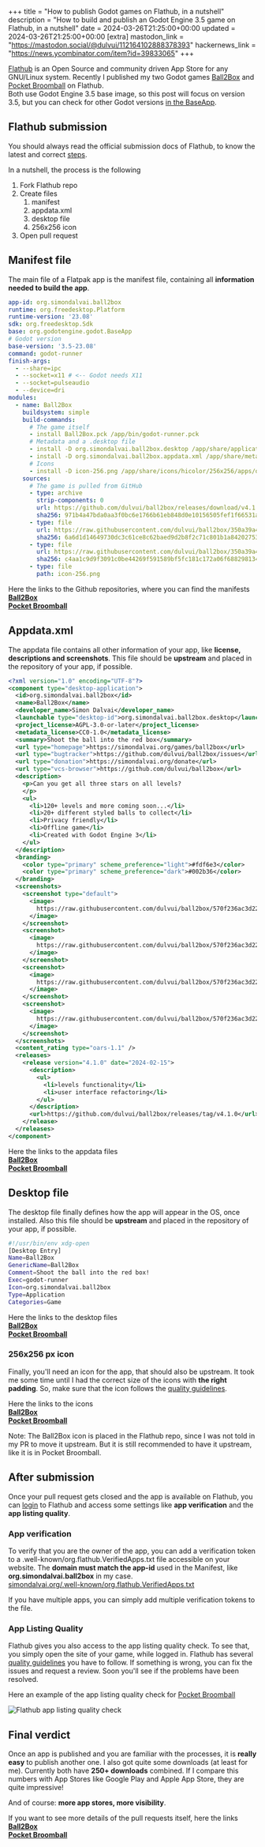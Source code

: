 +++
title = "How to publish Godot games on Flathub, in a nutshell"
description = "How to build and publish an Godot Engine 3.5 game on Flathub, in a nutshell"
date = 2024-03-26T21:25:00+00:00
updated = 2024-03-26T21:25:00+00:00
[extra]
mastodon_link = "https://mastodon.social/@dulvui/112164102888378393"
hackernews_link = "https://news.ycombinator.com/item?id=39833065"
+++

[Flathub](https://flathub.org/) is an Open Source and community driven App Store for any GNU/Linux system.
Recently I published my two Godot games [Ball2Box](https://flathub.org/apps/org.simondalvai.ball2box) and [Pocket Broomball](https://flathub.org/apps/org.simondalvai.pocket-broomball) on Flathub.  
Both use Godot Engine 3.5 base image, so this post will focus on version 3.5, but you can check for other Godot versions [in the BaseApp](https://github.com/flathub/org.godotengine.godot.BaseApp).  

## Flathub submission
You should always read the official submission docs of Flathub, to know the latest and correct [steps](https://docs.flathub.org/docs/for-app-authors/submission/).

In a nutshell, the process is the following  
1) Fork Flathub repo
2) Create files
   1) manifest
   2) appdata.xml
   3) desktop file
   4) 256x256 icon
3) Open pull request

## Manifest file
The main file of a Flatpak app is the manifest file, containing all **information needed to build the app**.  

```yml
app-id: org.simondalvai.ball2box
runtime: org.freedesktop.Platform
runtime-version: '23.08'
sdk: org.freedesktop.Sdk
base: org.godotengine.godot.BaseApp
# Godot version
base-version: '3.5-23.08'
command: godot-runner
finish-args:
  - --share=ipc
  - --socket=x11 # <-- Godot needs X11
  - --socket=pulseaudio
  - --device=dri
modules:
  - name: Ball2Box
    buildsystem: simple
    build-commands:
      # The game itself
      - install Ball2Box.pck /app/bin/godot-runner.pck
      # Metadata and a .desktop file
      - install -D org.simondalvai.ball2box.desktop /app/share/applications/org.simondalvai.ball2box.desktop
      - install -D org.simondalvai.ball2box.appdata.xml /app/share/metainfo/org.simondalvai.ball2box.metainfo.xml
      # Icons
      - install -D icon-256.png /app/share/icons/hicolor/256x256/apps/org.simondalvai.ball2box.png
    sources:
      # The game is pulled from GitHub
      - type: archive
        strip-components: 0
        url: https://github.com/dulvui/ball2box/releases/download/v4.1.0/ball2box.tar.xz
        sha256: 971b4a47bda0aa3f0bc6e1766b61eb848d0e10156505fef1f66531ac375bd5d4
      - type: file
        url: https://raw.githubusercontent.com/dulvui/ball2box/350a39a4eabc989145d22fbe0be0b4ae69033c71/flatpak/org.simondalvai.ball2box.desktop
        sha256: 6a6d1d14649730dc3c61ce8c62baed9d2b8f2c71c801b1a8420275361bdff2e1
      - type: file
        url: https://raw.githubusercontent.com/dulvui/ball2box/350a39a4eabc989145d22fbe0be0b4ae69033c71/flatpak/org.simondalvai.ball2box.appdata.xml
        sha256: c4aa1c9d9f3091c0be44269f591589bf5fc181c172a06f6882981345331f9552
      - type: file
        path: icon-256.png
```

Here the links to the Github repositories, where you can find the manifests  
[**Ball2Box**](https://github.com/flathub/org.simondalvai.ball2box)  
[**Pocket Broomball**](https://github.com/flathub/org.simondalvai.pocket-broomball)  

## Appdata.xml
The appdata file contains all other information of your app, like **license, descriptions and screenshots**.
This file should be **upstream** and placed in the repository of your app, if possible.

```xml
<?xml version="1.0" encoding="UTF-8"?>
<component type="desktop-application">
  <id>org.simondalvai.ball2box</id>
  <name>Ball2Box</name>
  <developer_name>Simon Dalvai</developer_name>
  <launchable type="desktop-id">org.simondalvai.ball2box.desktop</launchable>
  <project_license>AGPL-3.0-or-later</project_license>
  <metadata_license>CC0-1.0</metadata_license>
  <summary>Shoot the ball into the red box</summary>
  <url type="homepage">https://simondalvai.org/games/ball2box</url>
  <url type="bugtracker">https://github.com/dulvui/ball2box/issues</url>
  <url type="donation">https://simondalvai.org/donate</url>
  <url type="vcs-browser">https://github.com/dulvui/ball2box</url>
  <description>
    <p>Can you get all three stars on all levels?
    </p>
    <ul>
      <li>120+ levels and more coming soon...</li>
      <li>20+ different styled balls to collect</li>
      <li>Privacy friendly</li>
      <li>Offline game</li>
      <li>Created with Godot Engine 3</li>
    </ul>
  </description>
  <branding>
    <color type="primary" scheme_preference="light">#fdf6e3</color>
    <color type="primary" scheme_preference="dark">#002b36</color>
  </branding>
  <screenshots>
    <screenshot type="default">
      <image>
        https://raw.githubusercontent.com/dulvui/ball2box/570f236ac3d220d40e313e99859424d324386738/metadata/en-US/images/phoneScreenshots/Android-1.png
      </image>
    </screenshot>
    <screenshot>
      <image>
        https://raw.githubusercontent.com/dulvui/ball2box/570f236ac3d220d40e313e99859424d324386738/metadata/en-US/images/phoneScreenshots/Android-2.png
      </image>
    </screenshot>
    <screenshot>
      <image>
        https://raw.githubusercontent.com/dulvui/ball2box/570f236ac3d220d40e313e99859424d324386738/metadata/en-US/images/phoneScreenshots/Android-3.png
      </image>
    </screenshot>
    <screenshot>
      <image>
        https://raw.githubusercontent.com/dulvui/ball2box/570f236ac3d220d40e313e99859424d324386738/metadata/en-US/images/phoneScreenshots/Android-4.png
      </image>
    </screenshot>
  </screenshots>
  <content_rating type="oars-1.1" />
  <releases>
    <release version="4.1.0" date="2024-02-15">
      <description>
        <ul>
          <li>levels functionality</li>
          <li>user interface refactoring</li>
        </ul>
      </description>
      <url>https://github.com/dulvui/ball2box/releases/tag/v4.1.0</url>
    </release>
  </releases>
</component>
```

Here the links to the appdata files  
[**Ball2Box**](https://github.com/dulvui/ball2box/blob/main/flatpak/org.simondalvai.ball2box.appdata.xml)  
[**Pocket Broomball**](https://github.com/dulvui/pocket-broomball/blob/main/flatpak/org.simondalvai.pocket-broomball.appdata.xml) 

## Desktop file
The desktop file finally defines how the app will appear in the OS, once installed.
Also this file should be **upstream** and placed in the repository of your app, if possible.

```bash
#!/usr/bin/env xdg-open
[Desktop Entry]
Name=Ball2Box
GenericName=Ball2Box
Comment=Shoot the ball into the red box!
Exec=godot-runner
Icon=org.simondalvai.ball2box
Type=Application
Categories=Game
```

Here the links to the desktop files  
[**Ball2Box**](https://github.com/dulvui/ball2box/blob/main/flatpak/org.simondalvai.ball2box.desktop)  
[**Pocket Broomball**](https://github.com/dulvui/pocket-broomball/blob/main/flatpak/org.simondalvai.pocket-broomball.desktop)

### 256x256 px icon
Finally, you'll need an icon for the app, that should also be upstream.
It took me some time until I had the correct size of the icons with **the right padding**.
So, make sure that the icon follows the [quality guidelines](https://docs.flathub.org/docs/for-app-authors/metainfo-guidelines/quality-guidelines/#icon-size).

Here the links to the icons  
[**Ball2Box**](https://github.com/flathub/org.simondalvai.ball2box/blob/master/icon-256.png)  
[**Pocket Broomball**](https://github.com/dulvui/pocket-broomball/blob/main/flatpak/icon-256.png)  

Note: The Ball2Box icon is placed in the Flathub repo, since I was not told in my PR to move it upstream.
But it is still recommended to have it upstream, like it is in Pocket Broomball. 

## After submission
Once your pull request gets closed and the app is available on Flathub, you can [login](https://flathub.org/login) to Flathub and access some settings like **app verification** and the **app listing quality**.

### App verification
To verify that you are the owner of the app, you can add a verification token to a .well-known/org.flathub.VerifiedApps.txt file accessible on your website.
The **domain must match the app-id** used in the Manifest, like **org.simondalvai.ball2box** in my case.  
[simondalvai.org/.well-known/org.flathub.VerifiedApps.txt](https://simondalvai.org/.well-known/org.flathub.VerifiedApps.txt)

If you have multiple apps, you can simply add multiple verification tokens to the file.

### App Listing Quality
Flathub gives you also access to the app listing quality check.
To see that, you simply open the site of your game, while logged in.
Flathub has several [quality guidelines](https://docs.flathub.org/docs/for-app-authors/metainfo-guidelines/quality-guidelines) you have to follow.
If something is wrong, you can fix the issues and request a review.
Soon you'll see if the problems have been resolved.

Here an example of the app listing quality check for [Pocket Broomball](https://flathub.org/apps/org.simondalvai.pocket-broomball)  

<img class="blog-image-wide" src="flathub-listing-quality.webp" alt="Flathub app listing quality check">  


## Final verdict
Once an app is published and you are familiar with the processes, it is **really easy** to publish another one.
I also got quite some downloads (at least for me).
Currently both have **250+ downloads** combined.
If I compare this numbers with App Stores like Google Play and Apple App Store, they are quite impressive!  

And of course: **more app stores, more visibility**.

If you want to see more details of the pull requests itself, here the links  
[**Ball2Box**](https://github.com/flathub/flathub/pull/4956)  
[**Pocket Broomball**](https://github.com/flathub/flathub/pull/5062)